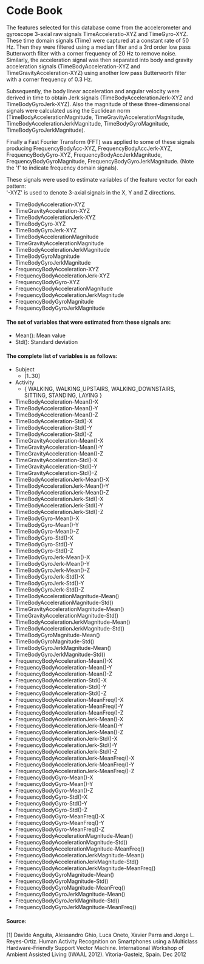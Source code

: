 # Code Book

The features selected for this database come from the accelerometer and gyroscope 3-axial raw signals TimeAcceleratio-XYZ and TimeGyro-XYZ. These time domain signals (Time) were captured at a constant rate of 50 Hz. Then they were filtered using a median filter and a 3rd order low pass Butterworth filter with a corner frequency of 20 Hz to remove noise. Similarly, the acceleration signal was then separated into body and gravity acceleration signals (TimeBodyAcceleration-XYZ and TimeGravityAcceleration-XYZ) using another low pass Butterworth filter with a corner frequency of 0.3 Hz. 

Subsequently, the body linear acceleration and angular velocity were derived in time to obtain Jerk signals (TimeBodyAccelerationJerk-XYZ and TimeBodyGyroJerk-XYZ). Also the magnitude of these three-dimensional signals were calculated using the Euclidean norm (TimeBodyAccelerationMagnitude, TimeGravityAccelerationMagnitude, TimeBodyAccelerationJerkMagnitude, TimeBodyGyroMagnitude, TimeBodyGyroJerkMagnitude). 

Finally a Fast Fourier Transform (FFT) was applied to some of these signals producing FrequencyBodyAcc-XYZ, FrequencyBodyAccJerk-XYZ, FrequencyBodyGyro-XYZ, FrequencyBodyAccJerkMagnitude, FrequencyBodyGyroMagnitude, FrequencyBodyGyroJerkMagnitude. (Note the 'f' to indicate frequency domain signals). 

These signals were used to estimate variables of the feature vector for each pattern:  
'-XYZ' is used to denote 3-axial signals in the X, Y and Z directions.

* TimeBodyAcceleration-XYZ
* TimeGravityAcceleration-XYZ
* TimeBodyAccelerationJerk-XYZ
* TimeBodyGyro-XYZ
* TimeBodyGyroJerk-XYZ
* TimeBodyAccelerationMagnitude
* TimeGravityAccelerationMagnitude
* TimeBodyAccelerationJerkMagnitude
* TimeBodyGyroMagnitude
* TimeBodyGyroJerkMagnitude
* FrequencyBodyAcceleration-XYZ
* FrequencyBodyAccelerationJerk-XYZ
* FrequencyBodyGyro-XYZ
* FrequencyBodyAccelerationMagnitude
* FrequencyBodyAccelerationJerkMagnitude
* FrequencyBodyGyroMagnitude
* FrequencyBodyGyroJerkMagnitude

#### The set of variables that were estimated from these signals are: 

* Mean(): Mean value
* Std(): Standard deviation

#### The complete list of variables is as follows:

* Subject
    + [1..30]
* Activity
    + { WALKING, WALKING_UPSTAIRS, WALKING_DOWNSTAIRS, SITTING, STANDING, LAYING }
* TimeBodyAcceleration-Mean()-X
* TimeBodyAcceleration-Mean()-Y
* TimeBodyAcceleration-Mean()-Z
* TimeBodyAcceleration-Std()-X
* TimeBodyAcceleration-Std()-Y
* TimeBodyAcceleration-Std()-Z
* TimeGravityAcceleration-Mean()-X
* TimeGravityAcceleration-Mean()-Y
* TimeGravityAcceleration-Mean()-Z
* TimeGravityAcceleration-Std()-X
* TimeGravityAcceleration-Std()-Y
* TimeGravityAcceleration-Std()-Z
* TimeBodyAccelerationJerk-Mean()-X
* TimeBodyAccelerationJerk-Mean()-Y
* TimeBodyAccelerationJerk-Mean()-Z
* TimeBodyAccelerationJerk-Std()-X
* TimeBodyAccelerationJerk-Std()-Y
* TimeBodyAccelerationJerk-Std()-Z
* TimeBodyGyro-Mean()-X
* TimeBodyGyro-Mean()-Y
* TimeBodyGyro-Mean()-Z
* TimeBodyGyro-Std()-X
* TimeBodyGyro-Std()-Y
* TimeBodyGyro-Std()-Z
* TimeBodyGyroJerk-Mean()-X
* TimeBodyGyroJerk-Mean()-Y
* TimeBodyGyroJerk-Mean()-Z
* TimeBodyGyroJerk-Std()-X
* TimeBodyGyroJerk-Std()-Y
* TimeBodyGyroJerk-Std()-Z
* TimeBodyAccelerationMagnitude-Mean()
* TimeBodyAccelerationMagnitude-Std()
* TimeGravityAccelerationMagnitude-Mean()
* TimeGravityAccelerationMagnitude-Std()
* TimeBodyAccelerationJerkMagnitude-Mean()
* TimeBodyAccelerationJerkMagnitude-Std()
* TimeBodyGyroMagnitude-Mean()
* TimeBodyGyroMagnitude-Std()
* TimeBodyGyroJerkMagnitude-Mean()
* TimeBodyGyroJerkMagnitude-Std()
* FrequencyBodyAcceleration-Mean()-X
* FrequencyBodyAcceleration-Mean()-Y
* FrequencyBodyAcceleration-Mean()-Z
* FrequencyBodyAcceleration-Std()-X
* FrequencyBodyAcceleration-Std()-Y
* FrequencyBodyAcceleration-Std()-Z
* FrequencyBodyAcceleration-MeanFreq()-X
* FrequencyBodyAcceleration-MeanFreq()-Y
* FrequencyBodyAcceleration-MeanFreq()-Z
* FrequencyBodyAccelerationJerk-Mean()-X
* FrequencyBodyAccelerationJerk-Mean()-Y
* FrequencyBodyAccelerationJerk-Mean()-Z
* FrequencyBodyAccelerationJerk-Std()-X
* FrequencyBodyAccelerationJerk-Std()-Y
* FrequencyBodyAccelerationJerk-Std()-Z
* FrequencyBodyAccelerationJerk-MeanFreq()-X
* FrequencyBodyAccelerationJerk-MeanFreq()-Y
* FrequencyBodyAccelerationJerk-MeanFreq()-Z
* FrequencyBodyGyro-Mean()-X
* FrequencyBodyGyro-Mean()-Y
* FrequencyBodyGyro-Mean()-Z
* FrequencyBodyGyro-Std()-X
* FrequencyBodyGyro-Std()-Y
* FrequencyBodyGyro-Std()-Z
* FrequencyBodyGyro-MeanFreq()-X
* FrequencyBodyGyro-MeanFreq()-Y
* FrequencyBodyGyro-MeanFreq()-Z
* FrequencyBodyAccelerationMagnitude-Mean()
* FrequencyBodyAccelerationMagnitude-Std()
* FrequencyBodyAccelerationMagnitude-MeanFreq()
* FrequencyBodyAccelerationJerkMagnitude-Mean()
* FrequencyBodyAccelerationJerkMagnitude-Std()
* FrequencyBodyAccelerationJerkMagnitude-MeanFreq()
* FrequencyBodyGyroMagnitude-Mean()
* FrequencyBodyGyroMagnitude-Std()
* FrequencyBodyGyroMagnitude-MeanFreq()
* FrequencyBodyGyroJerkMagnitude-Mean()
* FrequencyBodyGyroJerkMagnitude-Std()
* FrequencyBodyGyroJerkMagnitude-MeanFreq()

#### Source:

[1] Davide Anguita, Alessandro Ghio, Luca Oneto, Xavier Parra and Jorge L. Reyes-Ortiz. Human Activity Recognition on Smartphones using a Multiclass Hardware-Friendly Support Vector Machine. International Workshop of Ambient Assisted Living (IWAAL 2012). Vitoria-Gasteiz, Spain. Dec 2012